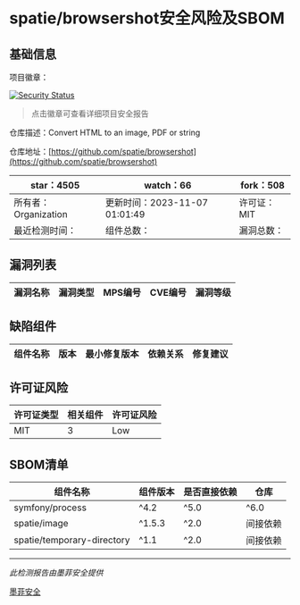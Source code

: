 # spatie/browsershot安全风险及SBOM

## 基础信息

项目徽章：

[![Security Status](https://www.murphysec.com/platform3/v31/badge/1721964265303511040.svg)](https://www.murphysec.com/console/report/1721964264359792640/1721964265303511040)

> 点击徽章可查看详细项目安全报告

仓库描述：Convert HTML to an image, PDF or string

仓库地址：[https://github.com/spatie/browsershot](https://github.com/spatie/browsershot)

| star：4505 | watch：66 | fork：508 |
| ----------- | -------------- | ------------ |
| 所有者：Organization | 更新时间：2023-11-07 01:01:49 | 许可证：MIT |
| 最近检测时间： | 组件总数： | 漏洞总数： |




## 漏洞列表

| 漏洞名称 | 漏洞类型 | MPS编号 | CVE编号 | 漏洞等级 |
| ------- | ------ | ------- | ------ | ----- |





## 缺陷组件

| 组件名称 | 版本 | 最小修复版本 | 依赖关系 | 修复建议 |
| -------- | ---- | ------------ | -------- | -------- |





## 许可证风险

| 许可证类型 | 相关组件 | 许可证风险 |
| ---------- | -------- | ---------- |
|MIT|3|Low|




## SBOM清单

| 组件名称 | 组件版本 | 是否直接依赖 | 仓库 |
| -------- | -------- | ------------ | ---- |
|symfony/process|^4.2|^5.0|^6.0|间接依赖|composer|
|spatie/image|^1.5.3|^2.0|间接依赖|composer|
|spatie/temporary-directory|^1.1|^2.0|间接依赖|composer|


------

*此检测报告由墨菲安全提供*

[墨菲安全](www.murphysec.com)